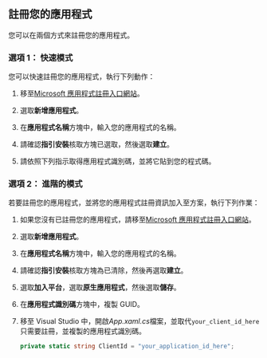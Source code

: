 
## <a name="register-your-application"></a>註冊您的應用程式
您可以在兩個方式來註冊您的應用程式。

### <a name="option-1-express-mode"></a>選項 1： 快速模式
您可以快速註冊您的應用程式，執行下列動作：
1. 移至[Microsoft 應用程式註冊入口網站](https://apps.dev.microsoft.com/portal/register-app?appType=mobileAndDesktopApp&appTech=windowsDesktop&step=configure)。

2. 選取**新增應用程式**。

3. 在**應用程式名稱**方塊中，輸入您的應用程式的名稱。

4. 請確認**指引安裝**核取方塊已選取，然後選取**建立**。

5. 請依照下列指示取得應用程式識別碼，並將它貼到您的程式碼。

### <a name="option-2-advanced-mode"></a>選項 2： 進階的模式
若要註冊您的應用程式，並將您的應用程式註冊資訊加入至方案，執行下列作業：
1. 如果您沒有已註冊您的應用程式，請移至[Microsoft 應用程式註冊入口網站](https://apps.dev.microsoft.com/portal/register-app)。

2. 選取**新增應用程式**。

3. 在**應用程式名稱**方塊中，輸入您的應用程式的名稱。 

4. 請確認**指引安裝**核取方塊為已清除，然後再選取**建立**。

5. 選取**加入平台**，選取**原生應用程式**，然後選取**儲存**。

6. 在**應用程式識別碼**方塊中，複製 GUID。

7. 移至 Visual Studio 中，開啟*App.xaml.cs*檔案，並取代`your_client_id_here`只需要註冊，並複製的應用程式識別碼。

    ```csharp
    private static string ClientId = "your_application_id_here";
    ```
